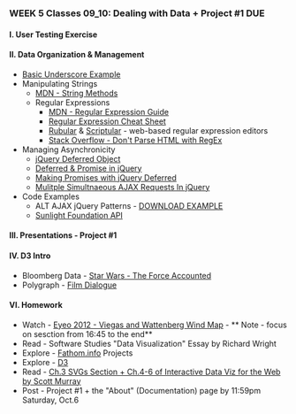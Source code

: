 ### WEEK 5 Classes 09_10: Dealing with Data + Project #1 DUE  

#### I. User Testing Exercise

#### II. Data Organization & Management
* [Basic Underscore Example](https://github.com/craigprotzel/Mashups/blob/master/09_10_Dealing_With_Data/Basic_Underscore/friends.js)
* Manipulating Strings
	* [MDN - String Methods](https://developer.mozilla.org/en-US/docs/Web/JavaScript/Reference/Global_Objects/String/prototype#Properties)
	* Regular Expressions
		* [MDN - Regular Expression Guide](https://developer.mozilla.org/en-US/docs/Web/JavaScript/Guide/Regular_Expressions)
		* [Regular Expression Cheat Sheet](http://www.cheatography.com/davechild/cheat-sheets/regular-expressions/)
		* [Rubular](http://rubular.com/) & [Scriptular](http://scriptular.com/) - web-based regular expression editors
		* [Stack Overflow - Don't Parse HTML with RegEx](http://stackoverflow.com/questions/1732348/regex-match-open-tags-except-xhtml-self-contained-tags)
* Managing Asynchronicity
	* [jQuery Deferred Object](http://api.jquery.com/category/deferred-object/)
	* [Deferred & Promise in jQuery](http://www.bitstorm.org/weblog/2012-1/Deferred_and_promise_in_jQuery.html)
	* [Making Promises with jQuery Deferred](http://www.htmlgoodies.com/beyond/javascript/making-promises-with-jquery-deferred.html)
	* [Mulitple Simultnaeous AJAX Requests In jQuery](http://css-tricks.com/multiple-simultaneous-ajax-requests-one-callback-jquery/)
* Code Examples
	* ALT AJAX jQuery Patterns - [DOWNLOAD EXAMPLE](https://dl.dropboxusercontent.com/u/9648298/Alt_AJAX_jQuery_Patterns.zip)
	* [Sunlight Foundation API](http://sunlightfoundation.com/api/)

#### III. Presentations - Project #1

#### IV. D3 Intro  
* Bloomberg Data - [Star Wars - The Force Accounted](http://www.bloomberg.com/graphics/2015-star-wars-the-force-accounted/)  
* Polygraph - [Film Dialogue](http://polygraph.cool/films/)  

#### VI. Homework
* Watch - [Eyeo 2012 - Viegas and Wattenberg Wind Map](https://vimeo.com/48625144) - ** Note - focus on sesction from 16:45  to the end**
* Read - Software Studies "Data Visualization" Essay by Richard Wright
* Explore - [Fathom.info](https://fathom.info/projects/) Projects
* Explore - [D3](http://d3js.org/)
* Read - [Ch.3 SVGs Section + Ch.4-6 of Interactive Data Viz for the Web by Scott Murray](http://chimera.labs.oreilly.com/books/1230000000345/index.html)
* Post - Project #1 + the "About" (Documentation) page by 11:59pm Saturday, Oct.6